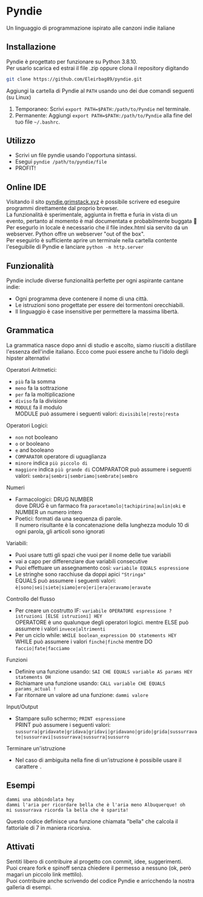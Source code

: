 # Pyndie
Un linguaggio di programmazione ispirato alle canzoni indie italiane

## Installazione
Pyndie è progettato per funzionare su Python 3.8.10.   
Per usarlo scarica ed estrai il file .zip  oppure clona il repository digitando

```bash
git clone https://github.com/Eleirbag89/pyndie.git
```

Aggiungi la cartella di Pyndie al `PATH` usando uno dei due comandi seguenti (su Linux)

1. Temporaneo: Scrivi `export PATH=$PATH:/path/to/Pyndie` nel terminale.
2. Permanente: Aggiungi `export PATH=$PATH:/path/to/Pyndie` alla fine del tuo file `~/.bashrc`.

## Utilizzo
* Scrivi un file pyndie usando l'opportuna sintassi.
* Esegui `pyndie /path/to/pyndie/file`
* PROFIT!

## Online IDE
Visitando il sito [pyndie.grimstack.xyz](https://pyndie.grimstack.xyz) è possibile scrivere ed eseguire programmi direttamente dal proprio browser.    
La funzionalità è sperimentale, aggiunta in fretta e furia in vista di un evento, pertanto al momento è mal documentata e probabilmente buggata 🦖    
Per esegurlo in locale è necessario che il file index.html sia servito da un webserver. Python offre un webserver "out of the box".    
Per eseguirlo è sufficiente aprire un terminale nella cartella contente l'eseguibile di Pyndie e lanciare
`python -m http.server`


## Funzionalità
Pyndie include diverse funzionalità perfette per ogni aspirante cantane indie:
* Ogni programma deve contenere il nome di una città.
* Le istruzioni sono progettate per essere dei tormentoni orecchiabili.
* Il linguaggio è case insensitive per permettere la massima libertà.

## Grammatica
La grammatica nasce dopo anni di studio e ascolto, siamo riusciti a distillare l'essenza dell'indie italiano. Ecco come puoi essere anche tu l'idolo degli hipster alternativi

Operatori Aritmetici:
* `più` fa la somma
* `meno` fa la sottrazione
* `per` fa la moltiplicazione
* `diviso` fa la divisione
* `MODULE` fa il modulo    
MODULE può assumere i seguenti valori: `divisibile|resto|resta`    

Operatori Logici:
* `non` not booleano
* `o`  or booleano
* `e` and booleano
* `COMPARATOR` operatore di uguaglianza
* `minore` indica `più piccolo di`
* `maggiore` indica `più grande di`
COMPARATOR può assumere i seguenti valori: `sembra|sembri|sembriamo|sembrate|sembro`

Numeri
* Farmacologici: DRUG NUMBER     
dove DRUG è un farmaco fra  `paracetamolo|tachipirina|aulin|oki` e NUMBER un numero intero
* Poetici: formati da una sequenza di parole.     
Il numero risultante è la concatenazione della lunghezza modulo 10 di ogni parola, gli articoli sono ignorati    

Variabili:
* Puoi usare tutti gli spazi che vuoi per il nome delle tue variabili
* vai a capo per differenziare due variabili consecutive
* Puoi effettuare un assegnamento così: `variabile EQUALS espressione` 
* Le stringhe sono racchiuse da doppi apici `"Stringa"`   
EQUALS può assumere i seguenti valori: `è|sono|sei|siete|siamo|ero|eri|era|eravamo|eravate`

Controllo del flusso
* Per creare un costrutto IF: `variabile OPERATORE espressione ? istruzioni [ELSE istruzioni] HEY`    
OPERATORE è uno qualunque degli operatori logici. mentre ELSE può assumere i valori `invece|altrimenti`
* Per un ciclo while: `WHILE boolean_expression DO statements HEY`    
WHILE può assumere i valori `finché|finchè` mentre DO `faccio|fate|facciamo`


Funzioni
* Definire una funzione usando: `SAI CHE EQUALS variable AS params HEY statements OH`
* Richiamare una funzione usando: `CALL variable CHE EQUALS params_actual !`
* Far ritornare un valore ad una funzione: `dammi valore`

Input/Output
* Stampare sullo schermo; `PRINT espressione`   
PRINT può assumere i seguenti valori: `sussurra|gridavate|gridava|gridavi|gridavano|grido|grida|sussurravate|sussurravi|sussurrava|sussurra|sussurro`

Terminare un'istruzione
* Nel caso di ambiguita nella fine di un'istruzione è possibile usare il carattere `.`
## Esempi
```sai che sei bella come l'aria hey l'aria sembra abbacinata?
dammi una abbindolata hey
dammi l'aria per ricordare bella che è l'aria meno Albuquerque! oh
mi sussurrava ricorda la bella che è sparita!
```   
Questo codice definisce una funzione chiamata "bella" che calcola il fattoriale di 7 in maniera ricorsiva.   


## Attivati
Sentiti libero di contribuire al progetto con commit, idee, suggerimenti.   
Puoi creare fork e spinoff senza chiedere il permesso a nessuno (ok, però magari un piccolo link mettilo).   
Puoi contribuire anche scrivendo del codice Pyndie e arricchendo la nostra galleria di esempi.
